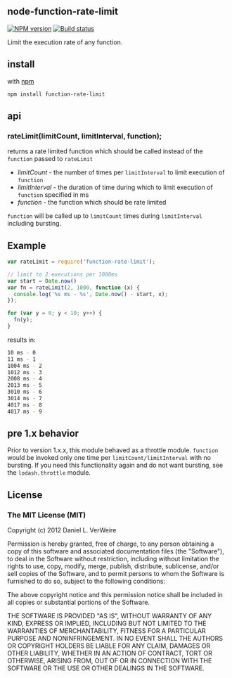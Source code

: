 node-function-rate-limit
--------------

[![NPM version][npm-image]][npm-url]
[![Build status][travis-image]][travis-url]

Limit the execution rate of any function.

install
---------

with [npm](https://npmjs.org)

```bash
npm install function-rate-limit
```

api
----

### rateLimit(limitCount, limitInterval, function);

returns a rate limited function which should be called instead of the `function` passed to `rateLimit`

* _limitCount_ - the number of times per `limitInterval` to limit execution of `function`
* _limitInterval_ - the duration of time during which to limit execution of `function` specified in ms
* _function_ - the function which should be rate limited

`function` will be called up to `limitCount` times during `limitInterval` including bursting.

Example
-------

```javascript
var rateLimit = require('function-rate-limit');

// limit to 2 executions per 1000ms
var start = Date.now()
var fn = rateLimit(2, 1000, function (x) {
  console.log('%s ms - %s', Date.now() - start, x);
});

for (var y = 0; y < 10; y++) {
  fn(y);
}
```

results in:

```bash
10 ms - 0
11 ms - 1
1004 ms - 2
1012 ms - 3
2008 ms - 4
2013 ms - 5
3010 ms - 6
3014 ms - 7
4017 ms - 8
4017 ms - 9
```

pre 1.x behavior
-------------

Prior to version 1.x.x, this module behaved as a throttle module. `function` would be invoked only one time per `limitCount/limitInterval` with no bursting. If you need this functionality again and do not want bursting, see the `lodash.throttle` module.

License
----------

### The MIT License (MIT)


Copyright (c) 2012 Daniel L. VerWeire

Permission is hereby granted, free of charge, to any person obtaining
a copy of this software and associated documentation files (the
"Software"), to deal in the Software without restriction, including
without limitation the rights to use, copy, modify, merge, publish,
distribute, sublicense, and/or sell copies of the Software, and to
permit persons to whom the Software is furnished to do so, subject to
the following conditions:

The above copyright notice and this permission notice shall be
included in all copies or substantial portions of the Software.

THE SOFTWARE IS PROVIDED "AS IS", WITHOUT WARRANTY OF ANY KIND,
EXPRESS OR IMPLIED, INCLUDING BUT NOT LIMITED TO THE WARRANTIES OF
MERCHANTABILITY, FITNESS FOR A PARTICULAR PURPOSE AND NONINFRINGEMENT.
IN NO EVENT SHALL THE AUTHORS OR COPYRIGHT HOLDERS BE LIABLE FOR ANY
CLAIM, DAMAGES OR OTHER LIABILITY, WHETHER IN AN ACTION OF CONTRACT,
TORT OR OTHERWISE, ARISING FROM, OUT OF OR IN CONNECTION WITH THE
SOFTWARE OR THE USE OR OTHER DEALINGS IN THE SOFTWARE.

[npm-image]: https://img.shields.io/npm/v/function-rate-limit.svg?style=flat-square
[npm-url]: https://npmjs.org/package/function-rate-limit
[travis-image]: https://travis-ci.org/wankdanker/node-function-rate-limit.svg?style=flat-square
[travis-url]: https://travis-ci.org/wankdanker/node-function-rate-limit
